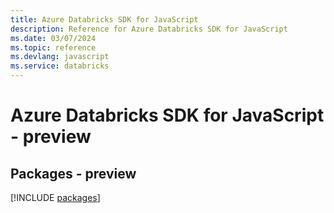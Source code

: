 ```yaml
---
title: Azure Databricks SDK for JavaScript
description: Reference for Azure Databricks SDK for JavaScript
ms.date: 03/07/2024
ms.topic: reference
ms.devlang: javascript
ms.service: databricks
---
```

# Azure Databricks SDK for JavaScript - preview
## Packages - preview
[!INCLUDE [packages](databricks-index.md)]